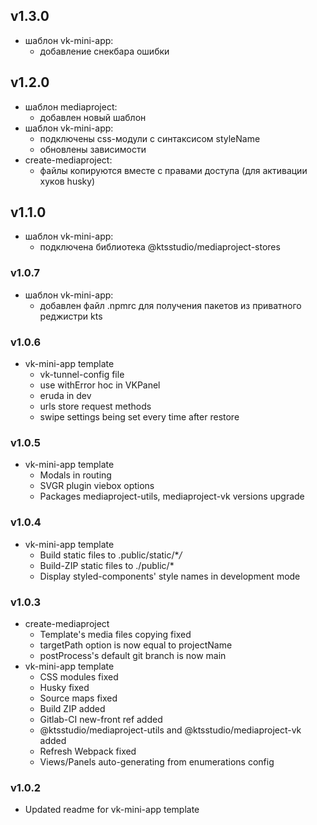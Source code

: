 ## v1.3.0

- шаблон vk-mini-app:
  - добавление снекбара ошибки

## v1.2.0

- шаблон mediaproject:
  - добавлен новый шаблон
- шаблон vk-mini-app:
  - подключены css-модули с синтаксисом styleName
  - обновлены зависимости
- create-mediaproject:
  - файлы копируются вместе с правами доступа (для активации хуков husky)

## v1.1.0

- шаблон vk-mini-app:
  - подключена библиотека @ktsstudio/mediaproject-stores

### v1.0.7

- шаблон vk-mini-app:
  - добавлен файл .npmrc для получения пакетов из приватного реджистри kts

### v1.0.6

- vk-mini-app template
  - vk-tunnel-config file
  - use withError hoc in VKPanel
  - eruda in dev
  - urls store request methods
  - swipe settings being set every time after restore

### v1.0.5

- vk-mini-app template
  - Modals in routing
  - SVGR plugin viebox options
  - Packages mediaproject-utils, mediaproject-vk versions upgrade

### v1.0.4

- vk-mini-app template
  - Build static files to .public/static/\*_/_
  - Build-ZIP static files to ./public/\*
  - Display styled-components' style names in development mode

### v1.0.3

- create-mediaproject
  - Template's media files copying fixed
  - targetPath option is now equal to projectName
  - postProcess's default git branch is now main
- vk-mini-app template
  - CSS modules fixed
  - Husky fixed
  - Source maps fixed
  - Build ZIP added
  - Gitlab-CI new-front ref added
  - @ktsstudio/mediaproject-utils and @ktsstudio/mediaproject-vk added
  - Refresh Webpack fixed
  - Views/Panels auto-generating from enumerations config

### v1.0.2

- Updated readme for vk-mini-app template
